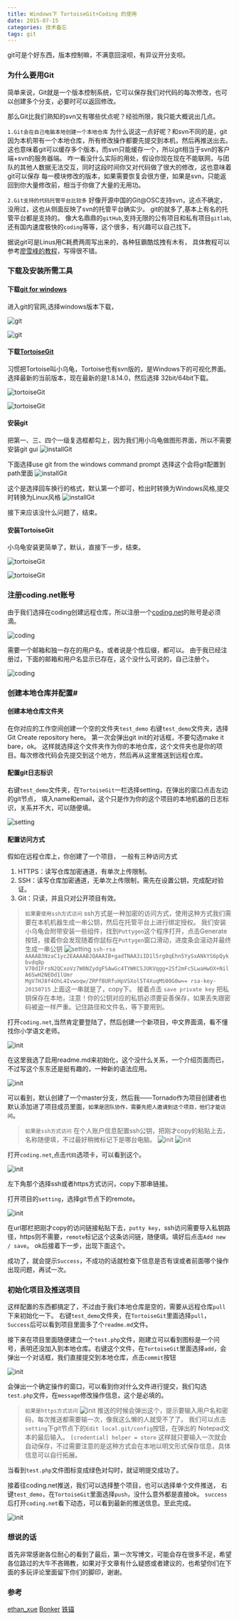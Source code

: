 ```yaml
---
title: Windows下 TortoiseGit+Coding 的使用
date: 2015-07-15
categories: 技术备忘
tags: git
---
```

git可是个好东西，版本控制嘛，不满意回滚呗，有异议开分支呗。

<!--more-->
### 为什么要用Git
简单来说，Git就是一个版本控制系统，它可以保存我们对代码的每次修改，也可以创建多个分支，必要时可以返回修改。

那么Git比我们熟知的svn又有哪些优点呢？经验所限，我只能大概说出几点。

`1.Git会在自己电脑本地创建一个本地仓库`
为什么说这一点好呢？和svn不同的是，git因为本机带有一个本地仓库，所有修改操作都要先提交到本机，然后再推送出去。
这也意味着git可以缓存多个版本，而svn只能缓存一个，所以git相当于svn的客户端+svn的服务器端。
咋一看没什么实际的用处，假设你现在现在不能联网，与团队的其他人数据无法交互，同时这段时间你又对代码做了很大的修改，这也意味着git可以保存
每一模块修改的版本，如果需要恢复会很方便，如果是svn，只能返回到你大量修改前，相当于你做了大量的无用功。

`2.Git支持的代码托管平台比较多`
好像开源中国的Git@OSC支持svn，这点不确定，没用过，这也从侧面反映了svn的托管平台确实少。
git的就多了,基本上有名的托管平台都是支持的。
像大名鼎鼎的`gitHub`,支持无限的公有项目和私有项目`gitlab`,还有国内速度极快的`coding`等等，这个很多，有兴趣可以自己找下。

据说git可是Linus用C耗费两周写出来的，各种狂霸酷炫拽有木有，
具体教程可以参考[廖雪峰的教程](http://www.liaoxuefeng.com/wiki/0013739516305929606dd18361248578c67b8067c8c017b000)，写得很不错。

### 下载及安装所需工具

#### 下载[git for windows](http://git-scm.com/download/)
进入git的官网,选择windows版本下载，

![git](/img/pics/2015-07-15/gitdown.png)

![git](/img/pics/2015-07-15/gitDown2.png)


#### 下载[TortoiseGit](http://git-scm.com/download/)
习惯把Tortoise叫小乌龟，Tortoise也有svn版的，是Windows下的可视化界面。
选择最新的当前版本，现在最新的是1.8.14.0，然后选择 32bit/64bit下载。

![tortoiseGit](/img/pics/2015-07-15/TortoiseGit.png)

![tortoiseGit](/img/pics/2015-07-15/TortoiseGit2.png)

#### 安装git
把第一、三、四个一级复选框都勾上，因为我们用小乌龟做图形界面，所以不需要安装git gui
![installGit](/img/pics/2015-07-15/installGit.png)

 下面选择use git from the windows command prompt
 选择这个会将git配置到path里面
![installGit](/img/pics/2015-07-15/installGit2.png)

这个是选择回车换行的格式，默认第一个即可，检出时转换为Windows风格,提交时转换为Linux风格
![installGit](/img/pics/2015-07-15/installGit3.png)

接下来应该没什么问题了，结束。

#### 安装TortoiseGit
小乌龟安装更简单了，默认，直接下一步，结束。

![tortoiseGit](/img/pics/2015-07-15/installTortoise.png)

![tortoiseGit](/img/pics/2015-07-15/installTortoise2.png)

### 注册coding.net账号
由于我们选择在coding创建远程仓库，所以注册一个[coding.net](https://coding.net)的账号是必须滴。

![coding](/img/pics/2015-07-15/coding.png)


需要一个邮箱和独一存在的用户名，或者说是个性后缀，都可以。
由于我已经注册过，下面的邮箱和用户名显示已存在，这个没什么可说的，自己注册个。

![coding](/img/pics/2015-07-15/coding2.png)

### 创建本地仓库并配置#

#### 创建本地仓库文件夹
在你对应的工作空间创建一个空的文件夹`test_demo`
右键`test_demo`文件夹，选择Git Create repository here。
第一次会弹出git init的对话框，不要勾选make it bare，ok。
这样就选择这个文件夹作为你的本地仓库，这个文件夹也是你的项目。每次修改代码会先提交到这个地方，然后再从这里推送到远程仓库。

#### 配置git日志标识
右键`test_demo`文件夹，在`TortoiseGit`一栏选择setting，在弹出的窗口点击左边的git节点，
填入name和email，这个只是作为你的这个项目的本地机器的日志标识，关系并不大，可以随便填。

![setting](/img/pics/2015-07-15/setGit.png)


#### 配置访问方式
假如在远程仓库上，你创建了一个项目，
一般有三种访问方式
1) HTTPS：读写仓库加密通道，有单次上传限制。
2) SSH：读写仓库加密通道，无单次上传限制，需先在设置公钥，完成配对验证。
3) Git：只读，并且只对公开项目有效。

>`如果要使用ssh方式访问`
>ssh方式是一种加密的访问方式，使用这种方式我们需要在本机机器生成一串公钥，然后在托管平台上进行绑定授权。
我们安装小乌龟会附带安装一些组件，找到`Puttygen`这个程序打开，点击Generate按钮，接着你会发现随着你鼠标在`Puttygen`窗口滑动，进度条会滚动并最终生成一串公钥
![setting](/img/pics/2015-07-15/setGit2.png)
`ssh-rsa AAAAB3NzaC1yc2EAAAABJQAAAIB+gadTNAA3iID1l5rg0qEhn5YySxANkYS6pQykbvdq8p
V70dIFrsN2QCxoVz7W0NZydgFSAwGc4TYWKCSJUKVqgg+2Sf2mFc5LwaHwOX+NilA6SwH2NEOd1lUmr
MgV7HJ8f4OhL4Ivwoqw/ZRPfBURfuHpVSXol5T4XuqMS00G0w== rsa-key-20150715`
上面这一串就是了，copy下。
接着点击 `save private key` 把私钥保存在本地，注意！你的公钥对应的私钥必须要妥善保存，如果丢失跟密码被盗一样严重。记住路径和文件名，等下要用到。

打开`coding.net`,当然肯定要登陆了，然后创建一个新项目，中文界面滴，看不懂找你小学语文老师。

![init](/img/pics/2015-07-15/import.png)


在这里我选了启用readme.md来初始化，这个没什么关系，一个介绍页面而已，不过写这个东东还是挺有趣的，一种新的语法应用。

![init](/img/pics/2015-07-15/import2.png)


可以看到，默认创建了一个master分支，然后我——Tornado作为项目创建者也默认添加进了项目成员里面，`如果是团队协作，需要先把人邀请到这个项目，他们才能访问`。


>`如果是ssh方式访问`
>在个人账户信息配置ssh公钥，把刚才copy的粘贴上去，名称随便填，不过最好稍微标记下是哪台电脑。
![init](/img/pics/2015-07-15/t.png)
![init](/img/pics/2015-07-15/t2.png)

打开`coding.net`,点击`代码`选项卡，可以看到这个。

![init](/img/pics/2015-07-15/v.png)

左下角那个选择ssh或者https方式访问，copy下那串链接。

打开项目的`setting`，选择git节点下的remote。

![init](/img/pics/2015-07-15/v2.png)

在url那栏把刚才copy的访问链接粘贴下去，`putty key`，ssh访问需要导入私钥路径，https则不需要，`remote`标记这个这条访问链，随便填。填好后点击`Add new / save`。
ok后接着下一步，出现下面这个。

成功了，就会提示`Success`，不成功的话就检查下信息是否有误或者前面哪个操作出现问题，再试一次。

### 初始化项目及推送项目
这样配置的东西都搞定了，不过由于我们本地仓库是空的，需要从远程仓库`pull`下来初始化一下。
右键`test_demo`文件夹，在`TortoiseGit`里面选择`pull`，`Success`后可以看到项目里面多了个`readme.md`文件。

接下来在项目里面随便建立一个`test.php`文件，刚建立可以看到图标是一个问号，表明还没加入到本地仓库。右键这个文件，在`TortoiseGit`里面选择`add`，会弹出一个对话框，我们直接提交到本地仓库，点击`commit`按钮

![init](/img/pics/2015-07-15/c.png)

会弹出一个确定操作的窗口，可以看到你对什么文件进行提交，我们勾选`test.php`文件，在`message`修改操作信息，这个是必填的。

>`如果是https方式访问`
![init](/img/pics/2015-07-15/v3.png)
>推送的时候会弹出这个，提示要输入用户名和密码，每次推送都需要输一次，像我这么懒的人就受不了了。
我们可以点击`setting`下git节点下的`Edit local.git/config`按钮，在弹出的
Notepad文本的最后输入。
`[credential]
helper = store`
这样就只要输入一次就会自动保存，不过需要注意的是这种方式会在本地以明文形式保存信息，具体信息可以自行拓展。

当看到`test.php`文件图标变成绿色对勾时，就证明提交成功了。


接着往coding.net推送，我们可以选择整个项目，也可以选择单个文件推送，
右键`test_demo`，在`TortoiseGit`里面选择`push`，没什么意外都是直接ok。
`success`后打开`coding.net`看下动态，可以看到最新的推送信息。至此完成。

![init](/img/pics/2015-07-15/c2.png)

### 想说的话
首先非常感谢各位耐心的看到了最后，第一次写博文，可能会存在很多不足，希望各位路过的大牛不吝赐教，如果对于文章有什么疑惑或者建议的，也希望你们在下面的多玩评论里面留下你们的脚印，谢谢。

### 参考
[ethan_xue](http://blog.csdn.net/ethan_xue/article/details/7749639)
[Bonker](http://www.cnblogs.com/Bonker/p/3441781.html)
[铁锚](http://blog.csdn.net/renfufei/article/details/41647875)
